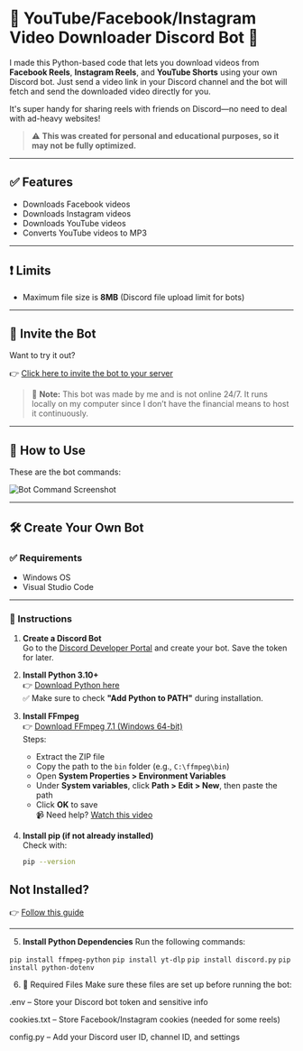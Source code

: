 
# 🍵 YouTube/Facebook/Instagram Video Downloader Discord Bot 🍵

I made this Python-based code that lets you download videos from **Facebook Reels**, **Instagram Reels**, and **YouTube Shorts** using your own Discord bot. Just send a video link in your Discord channel and the bot will fetch and send the downloaded video directly for you.

It's super handy for sharing reels with friends on Discord—no need to deal with ad-heavy websites!

> ⚠️ **This was created for personal and educational purposes, so it may not be fully optimized.**

---

## ✅ Features

- Downloads Facebook videos  
- Downloads Instagram videos  
- Downloads YouTube videos  
- Converts YouTube videos to MP3  

---

## ❗ Limits

- Maximum file size is **8MB** (Discord file upload limit for bots)

---

## 🤖 Invite the Bot

Want to try it out?

👉 [Click here to invite the bot to your server](https://discord.com/oauth2/authorize?client_id=1352919755023188021&permissions=1689934340029504&integration_type=0&scope=bot+applications.commands)

> 📝 **Note:** This bot was made by me and is not online 24/7. It runs locally on my computer since I don’t have the financial means to host it continuously.

---

## 🔧 How to Use

These are the bot commands:

![Bot Command Screenshot](assets/commands.png)  


---

## 🛠️ Create Your Own Bot

### ✅ Requirements

- Windows OS  
- Visual Studio Code  

---

### 🔧 Instructions

1. **Create a Discord Bot**  
   Go to the [Discord Developer Portal](https://discord.com/developers/applications) and create your bot. Save the token for later.

2. **Install Python 3.10+**  
   👉 [Download Python here](https://www.python.org/downloads/)  
   ✅ Make sure to check **"Add Python to PATH"** during installation.

3. **Install FFmpeg**  
   👉 [Download FFmpeg 7.1 (Windows 64-bit)](https://www.gyan.dev/ffmpeg/builds/)  
   Steps:
   - Extract the ZIP file
   - Copy the path to the `bin` folder (e.g., `C:\ffmpeg\bin`)
   - Open **System Properties > Environment Variables**
   - Under **System variables**, click **Path > Edit > New**, then paste the path
   - Click **OK** to save  
   📹 Need help? [Watch this video](https://www.youtube.com/watch?v=JR36oH35Fgg)

4. **Install pip (if not already installed)**  
   Check with:
   ```bash
   pip --version


## Not Installed?  
👉 [Follow this guide](https://pip.pypa.io/en/stable/installation/)  

---

5. **Install Python Dependencies**
Run the following commands:

  ```pip install ffmpeg-python```
  ```pip install yt-dlp```
  ```pip install discord.py```
  ```pip install python-dotenv```


6.  📁 Required Files
Make sure these files are set up before running the bot:

.env – Store your Discord bot token and sensitive info

cookies.txt – Store Facebook/Instagram cookies (needed for some reels)

config.py – Add your Discord user ID, channel ID, and settings


